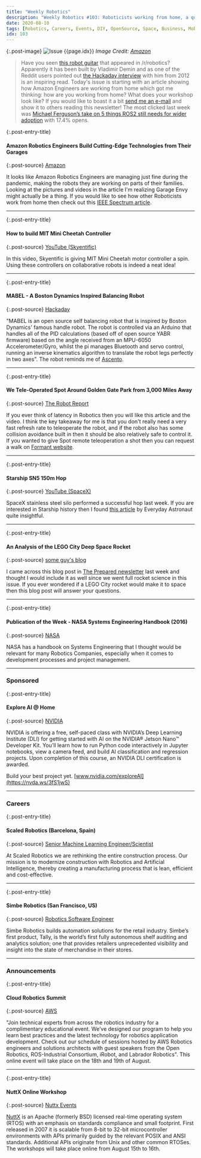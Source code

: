 ```yaml
---
title: "Weekly Robotics"
description: "Weekly Robotics #103: Roboticists working from home, a quadruped motor controller to be repurposed for collaborative robots, a DIY balancing robot, teleoperating Spot from 3k miles away and more!"
date: 2020-08-10
tags: [Robotics, Careers, Events, DIY, OpenSource, Space, Business, MobileRobots]
idx: 103
---
```


{:.post-image}
![Issue {{page.idx}}](/img/headers/{{page.idx}}.jpg "Issue {{page.idx}}")
*Image Credit: [Amazon](https://blog.aboutamazon.com/innovation/amazon-robotics-engineers-build-cutting-edge-technologies-from-their-garages)*

> Have you seen [this robot guitar](https://www.reddit.com/r/robotics/comments/i67px2/guitar_robot_2020/) that appeared in /r/robotics? Apparently it has been built by Vladimir Demin and as one of the Reddit users pointed out [the Hackaday interview](https://hackaday.com/2012/05/25/interview-vladimir-denin-the-creator-of-the-player-guitar/) with him from 2012 is an inspiring read. Today's issue is starting with an article showing how Amazon Engineers are working from home which got me thinking: how are you working from home? What does your workshop look like? If you would like to boast it a bit [send me an e-mail](mailto:mat@weeklyrobotics.com) and show it to others reading this newsletter! The most clicked last week was [Michael Ferguson’s take on 5 things ROS2 still needs for wider adoption](https://www.robotandchisel.com/2020/07/29/five-things-ros2/) with 17.4% opens.

{:.post-entry-title}
#### Amazon Robotics Engineers Build Cutting-Edge Technologies from Their Garages

{:.post-source}
[Amazon](https://blog.aboutamazon.com/innovation/amazon-robotics-engineers-build-cutting-edge-technologies-from-their-garages)

It looks like Amazon Robotics Engineers are managing just fine during the pandemic, making the robots they are working on parts of their families. Looking at the pictures and videos in the article I'm realizing Garage Envy might actually be a thing. If you would like to see how other Roboticists work from home then check out this [IEEE Spectrum article](https://spectrum.ieee.org/automaton/robotics/home-robots/how-roboticists-and-robots-have-been-working-from-home).

----

{:.post-entry-title}
#### How to build MIT Mini Cheetah Controller

{:.post-source}
[YouTube (Skyentific)](https://youtu.be/WKRLlthr9kY)

In this video, Skyentific is giving MIT Mini Cheetah motor controller a spin. Using these controllers on collaborative robots is indeed a neat idea!

----

{:.post-entry-title}
#### MABEL - A Boston Dynamics Inspired Balancing Robot

{:.post-source}
[Hackaday](https://hackaday.io/project/174129-mabel-a-boston-dynamics-inspired-balancing-robot)

"MABEL is an open source self balancing robot that is inspired by Boston Dynamics' famous handle robot. The robot is controlled via an Arduino that handles all of the PID calculations (based off of open source YABR firmware) based on the angle received from an MPU-6050 Accelerometer/Gyro, whilst the pi manages Bluetooth and servo control, running an inverse kinematics algorithm to translate the robot legs perfectly in two axes". The robot reminds me of [Ascento](https://www.ascento.ethz.ch/).

----

{:.post-entry-title}
#### We Tele-Operated Spot Around Golden Gate Park from 3,000 Miles Away

{:.post-source}
[The Robot Report](https://www.therobotreport.com/tele-operating-spot-robot-golden-gate-park/)

If you ever think of latency in Robotics then you will like this article and the video. I think the key takeaway for me is that you don't really need a very fast refresh rate to teleoperate the robot, and if the robot also has some collision avoidance built in then it should be also relatively safe to control it. If you wanted to give Spot remote teleoperation a shot then you can request a walk on [Formant website](https://formant.io/events/walk-with-spot/).

----

{:.post-entry-title}
#### Starship SN5 150m Hop

{:.post-source}
[YouTube (SpaceX)](https://youtu.be/s1HA9LlFNM0)

SpaceX stainless steel silo performed a successful hop last week. If you are interested in Starship history then I found [this article](https://everydayastronaut.com/starship-sn-5-150-meter-hop/) by Everyday Astronaut quite insightful.

----

{:.post-entry-title}
#### An Analysis of the LEGO City Deep Space Rocket

{:.post-source}
[some guy's blog](http://h313.info/blog/aerospace/2020/05/09/an-analysis-of-the-lego-city-deep-space-rocket.html)

I came across this blog post in [The Prepared newsletter](https://theprepared.org/) last week and thought I would include it as well since we went full rocket science in this issue. If you ever wondered if a LEGO City rocket would make it to space then this blog post will answer your questions.

----

{:.post-entry-title}
#### Publication of the Week - NASA Systems Engineering Handbook (2016)

{:.post-source}
[NASA](https://www.nasa.gov/connect/ebooks/nasa-systems-engineering-handbook)

NASA has a handbook on Systems Engineering that I thought would be relevant for many Robotics Companies, especially when it comes to development processes and project management.

----

### Sponsored

{:.post-entry-title}
#### Explore AI @ Home

{:.post-source}
[NVIDIA](https://nvda.ws/3fS1jwS)

NVIDIA is offering a free, self-paced class with NVIDIA’s Deep Learning Institute (DLI) for getting started with AI on the NVIDIA® Jetson Nano™ Developer Kit. You’ll learn how to run Python code interactively in Jupyter notebooks, view a camera feed, and build AI classification and regression projects. Upon completion of this course, an NVIDIA DLI certification is awarded.

Build your best project yet. [www.nvidia.com/exploreAI](https://nvda.ws/3fS1jwS)

----

### Careers

{:.post-entry-title}
#### Scaled Robotics (Barcelona, Spain)

{:.post-source}
[Senior Machine Learning Engineer/Scientist](https://www.scaledrobotics.com/senior-machine-learning)

At Scaled Robotics we are rethinking the entire construction process. Our mission is to modernize construction with Robotics and Artificial Intelligence, thereby creating a manufacturing process that is lean, efficient and cost-effective.

----

{:.post-entry-title}
#### Simbe Robotics (San Francisco, US)

{:.post-source}
[Robotics Software Engineer](https://www.simberobotics.com/about/careers/apply?gh_jid=4001339003)

Simbe Robotics builds automation solutions for the retail industry. Simbe’s first product, Tally, is the world’s first fully autonomous shelf auditing and analytics solution; one that provides retailers unprecedented visibility and insight into the state of merchandise in their stores.

----

### Announcements

{:.post-entry-title}
#### Cloud Robotics Summit

{:.post-source}
[AWS](https://pages.awscloud.com/Cloud-Robotics-Summit.html)

"Join technical experts from across the robotics industry for a complimentary educational event. We’ve designed our program to help you learn best practices and the latest technology for robotics application development. Check out our schedule of sessions hosted by AWS Robotics engineers and solutions architects with guest speakers from the Open Robotics, ROS-Industrial Consortium, iRobot, and Labrador Robotics". This online event will take place on the 18th and 19th of August.

----

{:.post-entry-title}
#### NuttX Online Workshop

{:.post-source}
[Nuttx Events](https://nuttx.events/)

[NuttX](https://nuttx.apache.org/) is an Apache (formerly BSD) licensed real-time operating system (RTOS) with an emphasis on standards compliance and small footprint. First released in 2007 it is scalable from 8-bit to 32-bit microcontroller environments with APIs primarily guided by the relevant POSIX and ANSI standards. Additional APIs originate from Unix and other common RTOSes. The workshops will take place online from August 15th to 16th.
